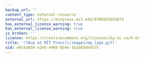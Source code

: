 ```yaml
---
backup_url: ''
content_type: external-resource
external_url: https://mitpress.mit.edu/9780262691673
has_external_licence_warning: true
has_external_license_warning: true
is_broken: ''
license: https://creativecommons.org/licenses/by-nc-sa/4.0/
title: '![Buy at MIT Press](/images/mp_logo.gif)'
uid: e8cba034-a2eb-4466-bb4e-1b2a83eb4575
---
```

